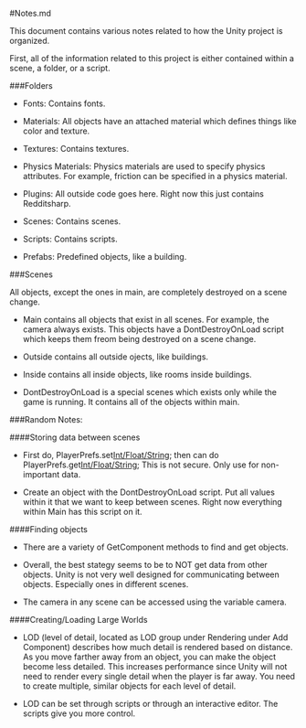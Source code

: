 #Notes.md

This document contains various notes related to how the Unity project is organized.

First, all of the information related to this project is either contained within a scene, a folder, or a script.

###Folders

 - Fonts: Contains fonts.
 
 - Materials: All objects have an attached material which defines things like color and texture.
 
 - Textures: Contains textures.
 
 - Physics Materials: Physics materials are used to specify physics attributes. For example, friction can be specified in a physics material.
 
 - Plugins: All outside code goes here. Right now this just contains Redditsharp.
 
 - Scenes: Contains scenes.
 
 - Scripts: Contains scripts.
 
 - Prefabs: Predefined objects, like a building.

###Scenes

 All objects, except the ones in main, are completely destroyed on a scene change.
 
 - Main contains all objects that exist in all scenes. For example, the camera always exists. This objects have a DontDestroyOnLoad script which keeps them freom being destroyed on a scene change.
 
 - Outside contains all outside ojects, like buildings.
 
 - Inside contains all inside objects, like rooms inside buildings.
 
 - DontDestroyOnLoad is a special scenes which exists only while the game is running. It contains all of the objects within main.
 
 
###Random Notes:

####Storing data between scenes
 
 - First do, PlayerPrefs.set[Int/Float/String]("name","object"); then can do PlayerPrefs.get[Int/Float/String]("name); This is not secure. Only use for non-important data.

 - Create an object with the DontDestroyOnLoad script. Put all values within it that we want to keep between scenes. Right now everything within Main has this script on it.
 
####Finding objects

 - There are a variety of GetComponent methods to find and get objects. 
 
  - Overall, the best stategy seems to be to NOT get data from other objects. Unity is not very well designed for communicating between objects. Especially ones in different scenes.
  
  - The camera in any scene can be accessed using the variable camera.
  
####Creating/Loading Large Worlds

 - LOD (level of detail, located as LOD group under Rendering under Add Component) describes how much detail is rendered based on distance. As you move farther away from an object, you can make the object become less detailed. This increases performance since Unity will not need to render every single detail when the player is far away. You need to create multiple, similar objects for each level of detail.
 
 - LOD can be set through scripts or through an interactive editor. The scripts give you more control.
